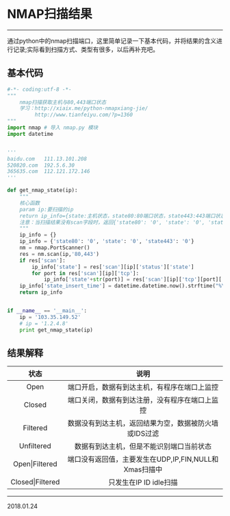 # NMAP扫描结果

------

通过python中的nmap扫描端口，这里简单记录一下基本代码，并将结果的含义进行记录;实际看到扫描方式、类型有很多，以后再补充吧。

## 基本代码
```python
#-*- coding:utf-8 -*-
"""
    nmap扫描获取主机与80,443端口状态
    学习：http://xiaix.me/python-nmapxiang-jie/
         http://www.tianfeiyu.com/?p=1360
"""
import nmap # 导入 nmap.py 模块
import datetime


'''
baidu.com   111.13.101.208
520820.com  192.5.6.30
365635.com  112.121.172.146
'''

def get_nmap_state(ip):
    """
    核心函数
    param ip:要扫描的ip
    return ip_info={state:主机状态，state80:80端口状态，state443:443端口状态,'status_insert_time':状态探测时间}
    注意：当扫描结果没有scan字段时，返回{'state80': '0', 'state': '0', 'state443': '0'}
    """
    ip_info = {}
    ip_info = {'state80': '0', 'state': '0', 'state443': '0'}
    nm = nmap.PortScanner()
    res = nm.scan(ip,'80,443')
    if res['scan']:
        ip_info['state'] = res['scan'][ip]['status']['state']
        for port in res['scan'][ip]['tcp']:
            ip_info['state'+str(port)] = res['scan'][ip]['tcp'][port]['state']
    ip_info['state_insert_time'] = datetime.datetime.now().strftime("%Y-%m-%d %H:%M:%S")
    return ip_info


if __name__ == '__main__':
    ip = '103.35.149.52'
    # ip = '1.2.4.8'
    print get_nmap_state(ip)

```

## 结果解释

|状态|说明|
|:--:|:--:|
|Open|端口开启，数据有到达主机，有程序在端口上监控|
|Closed|端口关闭，数据有到达注册，没有程序在端口上监控|
|Filtered|数据没有到达主机，返回结果为空，数据被防火墙或IDS过滤|
|Unfiltered|数据有到达主机，但是不能识别端口当前状态|
|Open\|Filtered|端口没有返回值，主要发生在UDP,IP,FIN,NULL和Xmas扫描中|
|Closed\|Filtered|只发生在IP ID idle扫描|



---

2018.01.24

